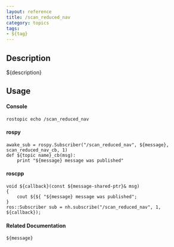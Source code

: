 ```yaml
---
layout: reference
title: /scan_reduced_nav
category: topics
tags: 
- ${tag}
---
```


## Description
${description}

## Usage
#### Console
```
rostopic echo /scan_reduced_nav
```

#### rospy
```
awake_sub = rospy.Subscriber("/scan_reduced_nav", ${message}, scan_reduced_nav_cb, 1)
def ${topic name}_cb(msg):
    print "${message} message was published"
```

#### roscpp
```
void ${callback}(const ${message-shared-ptr}& msg)
{
    cout ${${ "${message} message was published";
}
ros::Subscriber sub = nh.subscribe("/scan_reduced_nav", 1, ${callback});
```

#### Related Documentation
``${message}``